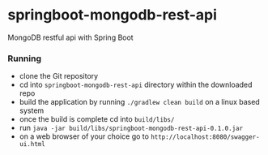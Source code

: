 # springboot-mongodb-rest-api
MongoDB restful api with Spring Boot
### Running
- clone the Git repository
- cd into `springboot-mongodb-rest-api` directory within the downloaded repo
- build the application by running  `./gradlew clean build` on a linux based system
- once the build is complete cd into `build/libs/`
- run `java -jar build/libs/springboot-mongodb-rest-api-0.1.0.jar`
- on a web browser of your choice go to `http://localhost:8080/swagger-ui.html`
